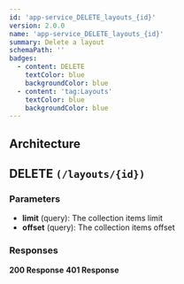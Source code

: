 ```yaml
---
id: 'app-service_DELETE_layouts_{id}'
version: 2.0.0
name: 'app-service_DELETE_layouts_{id}'
summary: Delete a layout
schemaPath: ''
badges:
  - content: DELETE
    textColor: blue
    backgroundColor: blue
  - content: 'tag:Layouts'
    textColor: blue
    backgroundColor: blue
---
```

## Architecture
<NodeGraph />



## DELETE `(/layouts/{id})`

### Parameters
- **limit** (query): The collection items limit
- **offset** (query): The collection items offset




### Responses
**200 Response**
<SchemaViewer file="response-200.json" maxHeight="500" id="response-200" />
      **401 Response**
<SchemaViewer file="response-401.json" maxHeight="500" id="response-401" />
